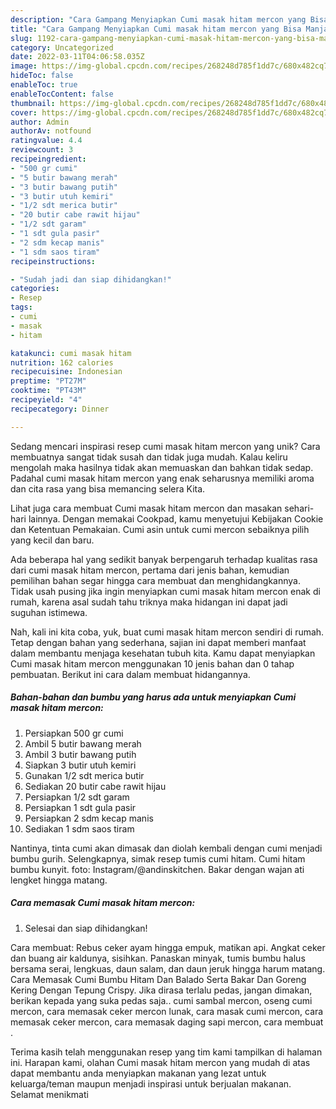 ```yaml
---
description: "Cara Gampang Menyiapkan Cumi masak hitam mercon yang Bisa Manjain Lidah"
title: "Cara Gampang Menyiapkan Cumi masak hitam mercon yang Bisa Manjain Lidah"
slug: 1192-cara-gampang-menyiapkan-cumi-masak-hitam-mercon-yang-bisa-manjain-lidah
category: Uncategorized
date: 2022-03-11T04:06:58.035Z
image: https://img-global.cpcdn.com/recipes/268248d785f1dd7c/680x482cq70/cumi-masak-hitam-mercon-foto-resep-utama.jpg
hideToc: false
enableToc: true
enableTocContent: false
thumbnail: https://img-global.cpcdn.com/recipes/268248d785f1dd7c/680x482cq70/cumi-masak-hitam-mercon-foto-resep-utama.jpg
cover: https://img-global.cpcdn.com/recipes/268248d785f1dd7c/680x482cq70/cumi-masak-hitam-mercon-foto-resep-utama.jpg
author: Admin
authorAv: notfound
ratingvalue: 4.4
reviewcount: 3
recipeingredient:
- "500 gr cumi"
- "5 butir bawang merah"
- "3 butir bawang putih"
- "3 butir utuh kemiri"
- "1/2 sdt merica butir"
- "20 butir cabe rawit hijau"
- "1/2 sdt garam"
- "1 sdt gula pasir"
- "2 sdm kecap manis"
- "1 sdm saos tiram"
recipeinstructions:

- "Sudah jadi dan siap dihidangkan!"
categories:
- Resep
tags:
- cumi
- masak
- hitam

katakunci: cumi masak hitam 
nutrition: 162 calories
recipecuisine: Indonesian
preptime: "PT27M"
cooktime: "PT43M"
recipeyield: "4"
recipecategory: Dinner

---
```





Sedang mencari inspirasi resep cumi masak hitam mercon yang unik? Cara membuatnya sangat tidak susah dan tidak juga mudah. Kalau keliru mengolah maka hasilnya tidak akan memuaskan dan bahkan tidak sedap. Padahal cumi masak hitam mercon yang enak seharusnya memiliki aroma dan cita rasa yang bisa memancing selera Kita.





Lihat juga cara membuat Cumi masak hitam mercon dan masakan sehari-hari lainnya. Dengan memakai Cookpad, kamu menyetujui Kebijakan Cookie dan Ketentuan Pemakaian. Cumi asin untuk cumi mercon sebaiknya pilih yang kecil dan baru.

Ada beberapa hal yang sedikit banyak berpengaruh terhadap kualitas rasa dari cumi masak hitam mercon, pertama dari jenis bahan, kemudian pemilihan bahan segar hingga cara membuat dan menghidangkannya. Tidak usah pusing jika ingin menyiapkan cumi masak hitam mercon enak di rumah, karena asal sudah tahu triknya maka hidangan ini dapat jadi suguhan istimewa.






Nah, kali ini kita coba, yuk, buat cumi masak hitam mercon sendiri di rumah. Tetap dengan bahan yang sederhana, sajian ini dapat memberi manfaat dalam membantu menjaga kesehatan tubuh kita. Kamu dapat menyiapkan Cumi masak hitam mercon menggunakan 10 jenis bahan dan 0 tahap pembuatan. Berikut ini cara dalam membuat hidangannya.

<!--inarticleads1-->

##### Bahan-bahan dan bumbu yang harus ada untuk menyiapkan Cumi masak hitam mercon:

1. Persiapkan 500 gr cumi
1. Ambil 5 butir bawang merah
1. Ambil 3 butir bawang putih
1. Siapkan 3 butir utuh kemiri
1. Gunakan 1/2 sdt merica butir
1. Sediakan 20 butir cabe rawit hijau
1. Persiapkan 1/2 sdt garam
1. Persiapkan 1 sdt gula pasir
1. Persiapkan 2 sdm kecap manis
1. Sediakan 1 sdm saos tiram


Nantinya, tinta cumi akan dimasak dan diolah kembali dengan cumi menjadi bumbu gurih. Selengkapnya, simak resep tumis cumi hitam. Cumi hitam bumbu kunyit. foto: Instagram/@andinskitchen. Bakar dengan wajan ati lengket hingga matang. 

<!--inarticleads2-->

##### Cara memasak Cumi masak hitam mercon:


1. Selesai dan siap dihidangkan!

Cara membuat: Rebus ceker ayam hingga empuk, matikan api. Angkat ceker dan buang air kaldunya, sisihkan. Panaskan minyak, tumis bumbu halus bersama serai, lengkuas, daun salam, dan daun jeruk hingga harum matang. Cara Memasak Cumi Bumbu Hitam Dan Balado Serta Bakar Dan Goreng Kering Dengan Tepung Crispy. Jika dirasa terlalu pedas, jangan dimakan, berikan kepada yang suka pedas saja.. cumi sambal mercon, oseng cumi mercon, cara memasak ceker mercon lunak, cara masak cumi mercon, cara memasak ceker mercon, cara memasak daging sapi mercon, cara membuat . 

Terima kasih telah menggunakan resep yang tim kami tampilkan di halaman ini. Harapan kami, olahan Cumi masak hitam mercon yang mudah di atas dapat membantu anda menyiapkan makanan yang lezat untuk keluarga/teman maupun menjadi inspirasi untuk berjualan makanan. Selamat menikmati

